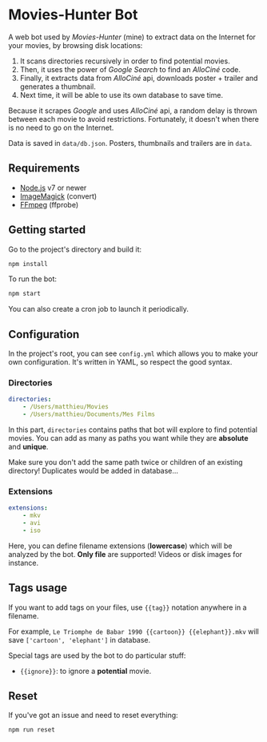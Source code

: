 # Movies-Hunter Bot

A web bot used by *Movies-Hunter* (mine) to extract data on the Internet for your movies, by browsing disk locations:

1. It scans directories recursively in order to find potential movies.
2. Then, it uses the power of *Google Search* to find an *AlloCiné* code.
3. Finally, it extracts data from *AlloCiné* api, downloads poster + trailer and generates a thumbnail.
4. Next time, it will be able to use its own database to save time.

Because it scrapes *Google* and uses *AlloCiné* api, a random delay is thrown between each movie to avoid restrictions. Fortunately, it doesn't when there is no need to go on the Internet.

Data is saved in `data/db.json`. Posters, thumbnails and trailers are in `data`.



## Requirements

* [Node.js](https://nodejs.org/) v7 or newer
* [ImageMagick](https://www.imagemagick.org/) (convert)
* [FFmpeg](https://ffmpeg.org/) (ffprobe)



## Getting started

Go to the project's directory and build it:

```bash
npm install
```

To run the bot:

```bash
npm start
```

You can also create a cron job to launch it periodically.



## Configuration

In the project's root, you can see `config.yml` which allows you to make your own configuration. It's written in YAML, so respect the good syntax.


### Directories

```yml
directories:
    - /Users/matthieu/Movies
    - /Users/matthieu/Documents/Mes Films
```

In this part, `directories` contains paths that bot will explore to find potential movies. You can add as many as paths you want while they are **absolute** and **unique**.

Make sure you don't add the same path twice or children of an existing directory! Duplicates would be added in database...


### Extensions

```yml
extensions:
    - mkv
    - avi
    - iso
```

Here, you can define filename extensions (**lowercase**) which will be analyzed by the bot. **Only file** are supported! Videos or disk images for instance.



## Tags usage

If you want to add tags on your files, use `{{tag}}` notation anywhere in a filename.

For example, `Le Triomphe de Babar 1990 {{cartoon}} {{elephant}}.mkv` will save `['cartoon', 'elephant']` in database.

Special tags are used by the bot to do particular stuff:

* `{{ignore}}`: to ignore a **potential** movie.



## Reset

If you've got an issue and need to reset everything:

```bash
npm run reset
```
